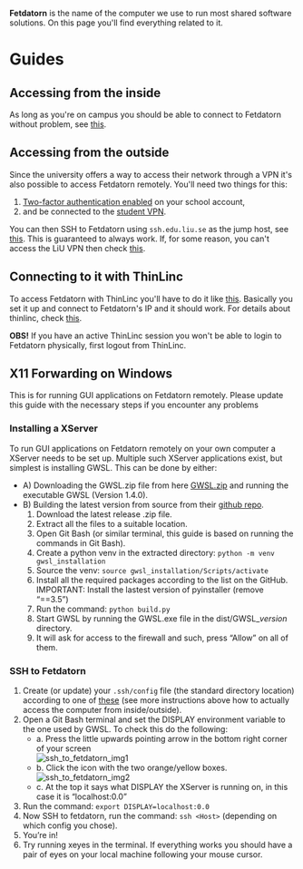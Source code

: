 **Fetdatorn** is the name of the computer we use to run most shared software solutions. On this page you'll find everything related to it.

# Guides

## Accessing from the inside
As long as you're on campus you should be able to connect to Fetdatorn without problem, see [this](https://liuonline.sharepoint.com/:w:/r/sites/ToeBiters/Shared%20Documents/Private%20documentation/fetdatorn_ssh_configs.docx?d=wb407296122ee44b0a4e7c8fbd6ac7bbb&csf=1&web=1&e=hcYoez).

## Accessing from the outside
Since the university offers a way to access their network through a VPN it's also possible to access Fetdatorn remotely. You'll need two things for this:

1. [Two-factor authentication enabled](https://tsv.liu.se/) on your school account, 
2. and be connected to the [student VPN](https://liudesk.liu.se/tas/public/ssp/content/detail/knowledgeitem?unid=5781469d338240abb741d51b97eccb8a). 

You can then SSH to Fetdatorn using `ssh.edu.liu.se` as the jump host, see [this](https://liuonline.sharepoint.com/:w:/r/sites/ToeBiters/Shared%20Documents/Private%20documentation/fetdatorn_ssh_configs.docx?d=wb407296122ee44b0a4e7c8fbd6ac7bbb&csf=1&web=1&e=hcYoez). This is guaranteed to always work. If, for some reason, you can't access the LiU VPN then check [this](https://liuonline.sharepoint.com/sites/ToeBiters/_layouts/15/doc.aspx?sourcedoc=%7B3fb2ffb7-42aa-4734-bf3a-f748f3d8f4c2%7D&action=edit).

## Connecting to it with ThinLinc
To access Fetdatorn with ThinLinc you'll have to do it like [this](https://liuonline.sharepoint.com/sites/ToeBiters/_layouts/15/doc.aspx?sourcedoc=%7B3fb2ffb7-42aa-4734-bf3a-f748f3d8f4c2%7D&action=edit). Basically you set it up and connect to Fetdatorn's IP and it should work. For details about thinlinc, check [this](https://liuonline.sharepoint.com/sites/ToeBiters/_layouts/15/doc.aspx?sourcedoc=%7Bc9f756e5-869d-4bf2-b268-5125811b9e61%7D&action=edit).

**OBS!** If you have an active ThinLinc session you won't be able to login to Fetdatorn physically, first logout from ThinLinc.

## X11 Forwarding on Windows
This is for running GUI applications on Fetdatorn remotely. Please update this guide with the necessary steps if you encounter any problems 

### Installing a XServer
To run GUI applications on Fetdatorn remotely on your own computer a XServer needs to be set up.  Multiple such XServer applications exist, but simplest is installing GWSL. This can be done by either: 

* A) Downloading the GWSL.zip file from here [GWSL.zip](https://liuonline.sharepoint.com/:u:/r/sites/ToeBiters/Shared%20Documents/Files/GWSL.zip?csf=1&web=1&e=XSHDkE) and running the executable GWSL (Version 1.4.0). 
* B) Building the latest version from source from their [github repo](https://github.com/Opticos/GWSL-Source).
  1. Download the latest release .zip file. 
  2. Extract all the files to a suitable location. 
  3. Open Git Bash (or similar terminal, this guide is based on running the commands in Git Bash). 
  4. Create a python venv in the extracted directory: `python -m venv gwsl_installation `
  5. Source the venv: `source gwsl_installation/Scripts/activate`
  6. Install all the required packages according to the list on the GitHub. IMPORTANT: Install the lastest version of pyinstaller (remove “==3.5”) 
  7. Run the command: `python build.py `
  8. Start GWSL by running the GWSL.exe file in the dist/GWSL_*version* directory. 
  9. It will ask for access to the firewall and such, press “Allow” on all of them.

### SSH to Fetdatorn 
  1. Create (or update) your `.ssh/config` file (the standard directory location) according to one of [these](https://liuonline.sharepoint.com/:w:/r/sites/ToeBiters/Shared%20Documents/Private%20documentation/fetdatorn_ssh_configs.docx?d=wb407296122ee44b0a4e7c8fbd6ac7bbb&csf=1&web=1&e=hcYoez) (see more instructions above how to actually access the computer from inside/outside).
  2.  Open a Git Bash terminal and set the DISPLAY environment variable to the one used by GWSL. To check this do the following: 
        * a. Press the little upwards pointing arrow in the bottom right corner of your screen  
             ![ssh_to_fetdatorn_img1](https://github.com/LiU-ToeBiters/wiki/assets/86022094/8be7c9cc-1ac2-4cb3-aaa3-e7736edff941)
        * b. Click the icon with the two orange/yellow boxes.  
             ![ssh_to_fetdatorn_img2](https://github.com/LiU-ToeBiters/wiki/assets/86022094/5a1e018c-2d81-4c27-9765-3bdb7e0e804f)
        * c. At the top it says what DISPLAY the XServer is running on, in this case it is “localhost:0.0” 
  3. Run the command: `export DISPLAY=localhost:0.0`
  4. Now SSH to fetdatorn, run the command: `ssh <Host>` (depending on which config you chose).
  5. You’re in! 
  6. Try running xeyes in the terminal. If everything works you should have a pair of eyes on your local machine following your mouse cursor.